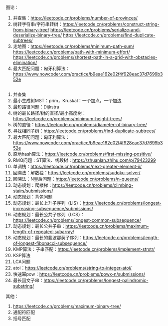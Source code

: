 图论：
1. 并查集：https://leetcode.cn/problems/number-of-provinces/
2. 树转字符串/字符串转树：https://leetcode.cn/problems/construct-string-from-binary-tree/ https://leetcode.cn/problems/serialize-and-deserialize-binary-tree/ https://leetcode.cn/problems/find-duplicate-subtrees/
3. 走地图：https://leetcode.cn/problems/minimum-path-sum/ https://leetcode.cn/problems/path-with-minimum-effort/ https://leetcode.cn/problems/shortest-path-in-a-grid-with-obstacles-elimination/
4. 最大匹配问题：匈牙利算法：https://www.nowcoder.com/practice/b9eae162e02f4f928eac37d7699b352e

##
1. 并查集
2. 最小生成树MST：prim，Kruskal：一个加点，一个加边
3. 最短路径问题：Dijkstra
4. 树的最长路径/树的直径/最小高度树：https://leetcode.cn/problems/minimum-height-trees/
5. 树的直径：https://leetcode.cn/problems/diameter-of-binary-tree/
6. 寻找相同子树：https://leetcode.cn/problems/find-duplicate-subtrees/
7. 最大匹配问题：匈牙利算法：https://www.nowcoder.com/practice/b9eae162e02f4f928eac37d7699b352e
8. 原地hash算法：https://leetcode.cn/problems/first-missing-positive/
9. RMQ问题：ST算法、线段树：https://zhuanlan.zhihu.com/p/79423299
10. 单调栈：https://leetcode.cn/problems/next-greater-element-ii/
11. 回溯法：解数独：https://leetcode.cn/problems/sudoku-solver/
12. 回溯法：N皇后问题：https://leetcode.cn/problems/n-queens/
13. 动态规划：爬楼梯：https://leetcode.cn/problems/climbing-stairs/submissions/
14. 动态规划：背包问题
15. 动态规划：最长上升子序列（LIS）：https://leetcode.cn/problems/longest-increasing-subsequence/submissions/
16. 动态规划：最长公共子序列（LCS）：https://leetcode.cn/problems/longest-common-subsequence/
17. 动态规划：最长公共子串：https://leetcode.cn/problems/maximum-length-of-repeated-subarray/
18. 动态规划：最长的斐波那契子序列：https://leetcode.cn/problems/length-of-longest-fibonacci-subsequence/
19. KMP算法：子串匹配：https://leetcode.cn/problems/implement-strstr/
20. KSP算法
21. LCA问题
22. atoi：https://leetcode.cn/problems/string-to-integer-atoi/
23. 快速幂pow：https://leetcode.cn/problems/powx-n/submissions/
24. 最长回文子串：https://leetcode.cn/problems/longest-palindromic-substring/


其他：
1. https://leetcode.cn/problems/maximum-binary-tree/
2. 通配符匹配
3. 括号匹配
